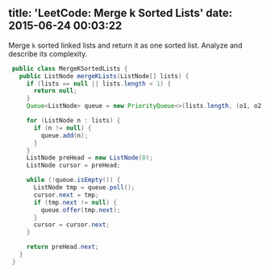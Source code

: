 title: 'LeetCode: Merge k Sorted Lists'
date: 2015-06-24 00:03:22
---
 Merge `k` sorted linked lists and return it as one sorted list. Analyze and describe its complexity.

```java
 public class MergeKSortedLists {
   public ListNode mergeKLists(ListNode[] lists) {
     if (lists == null || lists.length < 1) {
       return null;
     }
     Queue<ListNode> queue = new PriorityQueue<>(lists.length, (o1, o2) -> o1.val - o2.val);

     for (ListNode n : lists) {
       if (n != null) {
         queue.add(n);
       }
     }
     ListNode preHead = new ListNode(0);
     ListNode cursor = preHead;

     while (!queue.isEmpty()) {
       ListNode tmp = queue.poll();
       cursor.next = tmp;
       if (tmp.next != null) {
         queue.offer(tmp.next);
       }
       cursor = cursor.next;
     }

     return preHead.next;
   }
 }
```
